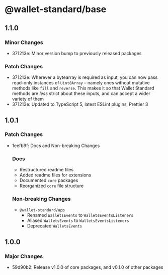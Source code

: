 # @wallet-standard/base

## 1.1.0

### Minor Changes

-   371213e: Minor version bump to previously released packages

### Patch Changes

-   371213e: Wherever a bytearray is required as input, you can now pass read-only instances of `Uint8Array` – namely ones without mutative methods like `fill` and `reverse`. This makes it so that Wallet Standard methods are _less_ strict about these inputs, and can accept a wider variety of them
-   371213e: Updated to TypeScript 5, latest ESLint plugins, Prettier 3

## 1.0.1

### Patch Changes

-   1eefb9f: Docs and Non-breaking Changes

    ### Docs

    -   Restructured readme files
    -   Added readme files for extensions
    -   Documented `core` packages
    -   Reorganized `core` file structure

    ### Non-breaking Changes

    -   `@wallet-standard/app`
        -   Renamed `WalletsEvents` to `WalletsEventsListeners`
        -   Aliased `WalletsEvents` to `WalletsEventsListeners`
        -   Deprecated `WalletsEvents`

## 1.0.0

### Major Changes

-   59d90b2: Release v1.0.0 of core packages, and v0.1.0 of other packages
